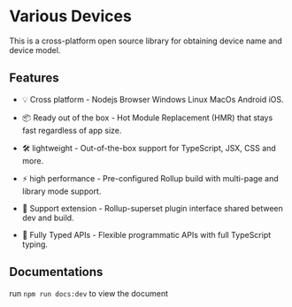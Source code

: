 # Various Devices

This is a cross-platform open source library for obtaining device name and device model.

## Features

- 💡 Cross platform - Nodejs Browser Windows Linux MacOs Android iOS.

- 📦 Ready out of the box - Hot Module Replacement (HMR) that stays fast regardless of app size.

- 🛠 lightweight - Out-of-the-box support for TypeScript, JSX, CSS and more.

- ⚡ high performance - Pre-configured Rollup build with multi-page and library mode support.

- 🔩 Support extension - Rollup-superset plugin interface shared between dev and build.

- 🔑 Fully Typed APIs - Flexible programmatic APIs with full TypeScript typing.

## Documentations

run `npm run docs:dev` to view the document
